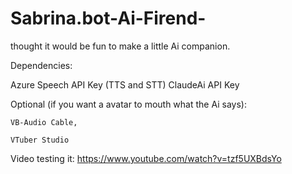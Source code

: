 # Sabrina.bot-Ai-Firend-
thought it would be fun to make a little Ai companion.

Dependencies: 

  Azure Speech API Key (TTS and STT)
  ClaudeAi API Key

  Optional (if you want a avatar to mouth what the Ai says):
    
    VB-Audio Cable,
    
    VTuber Studio
  

Video testing it: 
https://www.youtube.com/watch?v=tzf5UXBdsYo 
